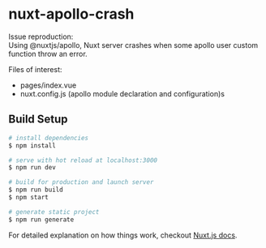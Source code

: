 # nuxt-apollo-crash
Issue reproduction:  
Using @nuxtjs/apollo, Nuxt server crashes when some apollo user custom function throw an error.  



Files of interest:
* pages/index.vue
* nuxt.config.js (apollo module declaration and configuration)s

## Build Setup

``` bash
# install dependencies
$ npm install

# serve with hot reload at localhost:3000
$ npm run dev

# build for production and launch server
$ npm run build
$ npm start

# generate static project
$ npm run generate
```

For detailed explanation on how things work, checkout [Nuxt.js docs](https://nuxtjs.org).
